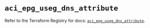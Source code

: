 # `aci_epg_useg_dns_attribute`

Refer to the Terraform Registry for docs: [`aci_epg_useg_dns_attribute`](https://registry.terraform.io/providers/ciscodevnet/aci/2.17.0/docs/resources/epg_useg_dns_attribute).
